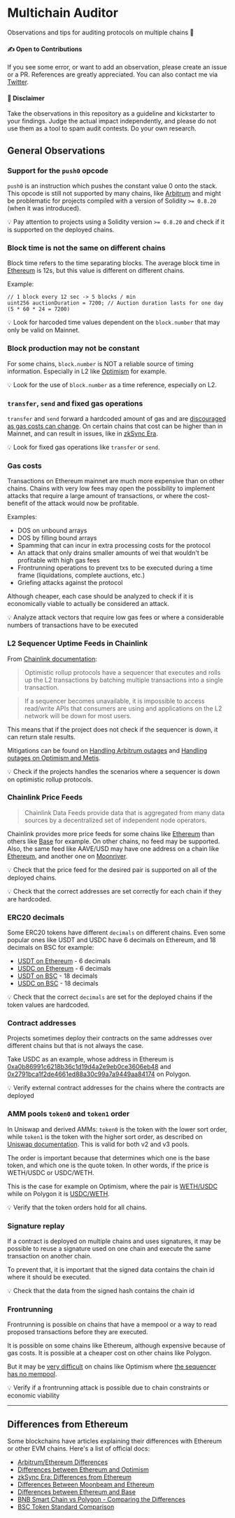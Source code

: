# Multichain Auditor

Observations and tips for auditing protocols on multiple chains 🧐

#### ✍️ Open to Contributions

If you see some error, or want to add an observation, please create an issue or a PR. References are greatly appreciated. You can also contact me via [Twitter](https://twitter.com/0xJuancito).

#### 📜 Disclaimer

Take the observations in this repository as a guideline and kickstarter to your findings. Judge the actual impact independently, and please do not use them as a tool to spam audit contests. Do your own research.

## General Observations

### Support for the `push0` opcode

`push0` is an instruction which pushes the constant value 0 onto the stack. This opcode is still not supported by many chains, like [Arbitrum](https://developer.arbitrum.io/solidity-support#Differences%20from%20Solidity%20on%20Ethereum) and might be problematic for projects compiled with a version of Solidity `>= 0.8.20` (when it was introduced).

💡 Pay attention to projects using a Solidity version `>= 0.8.20` and check if it is supported on the deployed chains.

### Block time is not the same on different chains

Block time refers to the time separating blocks. The average block time in [Ethereum](https://ethereum.org/en/developers/docs/blocks/#block-time) is 12s, but this value is different on different chains.

Example: 

```solidity
// 1 block every 12 sec -> 5 blocks / min
uint256 auctionDuration = 7200; // Auction duration lasts for one day (5 * 60 * 24 = 7200)
```

💡 Look for harcoded time values dependent on the `block.number` that may only be valid on Mainnet.

### Block production may not be constant

For some chains, `block.number` is NOT a reliable source of timing information. Especially in L2 like [Optimism](https://community.optimism.io/docs/developers/build/differences/#block-production-is-not-constant) for example.

💡 Look for the use of `block.number` as a time reference, especially on L2.

### `transfer`, `send` and fixed gas operations

`transfer` and `send` forward a hardcoded amount of gas and are [discouraged as gas costs can change](https://consensys.net/diligence/blog/2019/09/stop-using-soliditys-transfer-now/). On certain chains that cost can be higher than in Mainnet, and can result in issues, like in [zkSync Era](https://twitter.com/zksync/status/1644139364270878720).

💡 Look for fixed gas operations like `transfer` or `send`.

### Gas costs

Transactions on Ethereum mainnet are much more expensive than on other chains. Chains with very low fees may open the possibility to implement attacks that require a large amount of transactions, or where the cost-benefit of the attack would now be profitable.

Examples:

- DOS on unbound arrays
- DOS by filling bound arrays
- Spamming that can incur in extra processing costs for the protocol
- An attack that only drains smaller amounts of wei that wouldn't be profitable with high gas fees
- Frontrunning operations to prevent txs to be executed during a time frame (liquidations, complete auctions, etc.)
- Griefing attacks against the protocol

Although cheaper, each case should be analyzed to check if it is economically viable to actually be considered an attack.

💡 Analyze attack vectors that require low gas fees or where a considerable numbers of transactions have to be executed

### L2 Sequencer Uptime Feeds in Chainlink

From [Chainlink documentation](https://docs.chain.link/data-feeds/l2-sequencer-feeds):

> Optimistic rollup protocols have a sequencer that executes and rolls up the L2 transactions by batching multiple transactions into a single transaction.

> If a sequencer becomes unavailable, it is impossible to access read/write APIs that consumers are using and applications on the L2 network will be down for most users.

This means that if the project does not check if the sequencer is down, it can return stale results.

Mitigations can be found on [Handling Arbitrum outages](https://docs.chain.link/data-feeds/l2-sequencer-feeds#handling-arbitrum-outages) and [Handling outages on Optimism and Metis](https://docs.chain.link/data-feeds/l2-sequencer-feeds#handling-outages-on-optimism-and-metis).

💡 Check if the projects handles the scenarios where a sequencer is down on optimistic rollup protocols.

### Chainlink Price Feeds

> Chainlink Data Feeds provide data that is aggregated from many data sources by a decentralized set of independent node operators.

Chainlink provides more price feeds for some chains like [Ethereum](https://docs.chain.link/data-feeds/price-feeds/addresses/?network=ethereum) than others like [Base](https://docs.chain.link/data-feeds/price-feeds/addresses/?network=base) for example. On other chains, no feed may be supported. Also, the same feed like AAVE/USD may have one address on a chain like [Ethereum](https://etherscan.io/address/0x6Df09E975c830ECae5bd4eD9d90f3A95a4f88012), and another one on [Moonriver](https://moonriver.moonscan.io/address/0x37f35ef6735c594e6E803bC81577bAC759d8179C).

💡 Check that the price feed for the desired pair is supported on all of the deployed chains.

💡 Check that the correct addresses are set correctly for each chain if they are hardcoded.

### ERC20 decimals

Some ERC20 tokens have different `decimals` on different chains. Even some popular ones like USDT and USDC have 6 decimals on Ethereum, and 18 decimals on BSC for example:

- [USDT on Ethereum](https://etherscan.io/token/0xdac17f958d2ee523a2206206994597c13d831ec7#readContract#F6) - 6 decimals
- [USDC on Ethereum](https://etherscan.io/token/0xa0b86991c6218b36c1d19d4a2e9eb0ce3606eb48#readProxyContract#F11) - 6 decimals
- [USDT on BSC](https://bscscan.com/address/0x55d398326f99059ff775485246999027b3197955#readContract#F6) - 18 decimals
- [USDC on BSC](https://bscscan.com/address/0x8ac76a51cc950d9822d68b83fe1ad97b32cd580d#readProxyContract#F3) - 18 decimals

💡 Check that the correct `decimals` are set for the deployed chains if the token values are hardcoded.

### Contract addresses

Projects sometimes deploy their contracts on the same addresses over different chains but that is not always the case.

Take USDC as an example, whose address in Ethereum is [0xa0b86991c6218b36c1d19d4a2e9eb0ce3606eb48](https://etherscan.io/token/0xa0b86991c6218b36c1d19d4a2e9eb0ce3606eb48) and [0x2791bca1f2de4661ed88a30c99a7a9449aa84174](https://polygonscan.com/token/0x2791bca1f2de4661ed88a30c99a7a9449aa84174) on Polygon.

💡 Verify external contract addresses for the chains where the contracts are deployed

### AMM pools `token0` and `token1` order

In Uniswap and derived AMMs: `token0` is the token with the lower sort order, while `token1` is the token with the higher sort order, as described on [Uniswap documentation](https://docs.uniswap.org/contracts/v2/reference/smart-contracts/pair#token0). This is valid for both v2 and v3 pools.

The order is important because that determines which one is the base token, and which one is the quote token. In other words, if the price is WETH/USDC or USDC/WETH.

This is the case for example on Optimism, where the pair is [WETH/USDC](https://info.uniswap.org/#/optimism/pools/0x85149247691df622eaf1a8bd0cafd40bc45154a9) while on Polygon it is [USDC/WETH](https://info.uniswap.org/#/polygon/pools/0x45dda9cb7c25131df268515131f647d726f50608).

💡 Verify that the token orders hold for all chains.

### Signature replay

If a contract is deployed on multiple chains and uses signatures, it may be possible to reuse a signature used on one chain and execute the same transaction on another chain.

To prevent that, it is important that the signed data contains the chain id where it should be executed.

💡 Check that the data from the signed hash contains the chain id

### Frontrunning

Frontrunning is possible on chains that have a mempool or a way to read proposed transactions before they are executed.

It is possible on some chains like Ethereum, although expensive because of gas costs. It is possible at a cheaper cost on other chains like Polygon. 

But it may be [very difficult](https://help.optimism.io/hc/en-us/articles/4444375174299-Is-transaction-front-running-possible-on-Optimism-) on chains like Optimism where [the sequencer has no mempool](https://community.optimism.io/docs/protocol/2-rollup-protocol/#optimistic-rollups-tl-dr).

💡 Verify if a frontrunning attack is possible due to chain constraints or economic viability

---

## Differences from Ethereum

Some blockchains have articles explaining their differences with Ethereum or other EVM chains. Here's a list of official docs:

- [Arbitrum/Ethereum Differences](https://developer.arbitrum.io/arbitrum-ethereum-differences)
- [Differences between Ethereum and Optimism](https://community.optimism.io/docs/developers/build/differences/)
- [zkSync Era: Differences from Ethereum](https://era.zksync.io/docs/dev/building-on-zksync/contracts/differences-with-ethereum.html)
- [Differences Between Moonbeam and Ethereum](https://docs.moonbeam.network/learn/features/eth-compatibility/)
- [Differences between Ethereum and Base](https://docs.base.org/differences/)
- [BNB Smart Chain vs Polygon - Comparing the Differences](https://docs.bnbchain.org/docs/migration/evm-chains/chain-comparison)
- [BSC Token Standard Comparison](https://docs.bnbchain.org/docs/migration/evm-chains/token-comparison)
